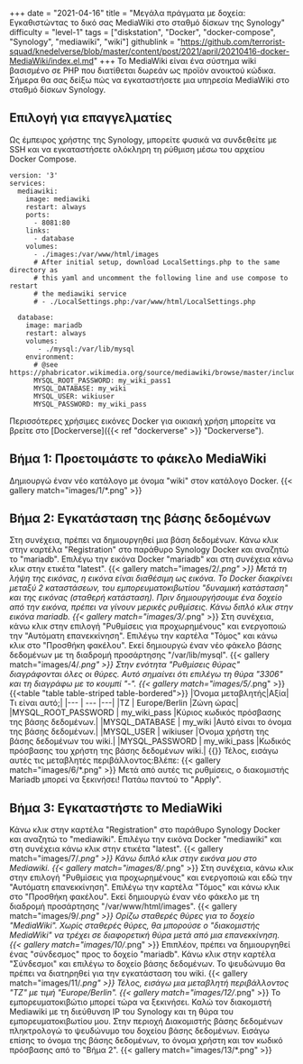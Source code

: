 +++
date = "2021-04-16"
title = "Μεγάλα πράγματα με δοχεία: Εγκαθιστώντας το δικό σας MediaWiki στο σταθμό δίσκων της Synology"
difficulty = "level-1"
tags = ["diskstation", "Docker", "docker-compose", "Synology", "mediawiki", "wiki"]
githublink = "https://github.com/terrorist-squad/knedelverse/blob/master/content/post/2021/april/20210416-docker-MediaWiki/index.el.md"
+++
Το MediaWiki είναι ένα σύστημα wiki βασισμένο σε PHP που διατίθεται δωρεάν ως προϊόν ανοικτού κώδικα. Σήμερα θα σας δείξω πώς να εγκαταστήσετε μια υπηρεσία MediaWiki στο σταθμό δίσκων Synology.
## Επιλογή για επαγγελματίες
Ως έμπειρος χρήστης της Synology, μπορείτε φυσικά να συνδεθείτε με SSH και να εγκαταστήσετε ολόκληρη τη ρύθμιση μέσω του αρχείου Docker Compose.
```
version: '3'
services:
  mediawiki:
    image: mediawiki
    restart: always
    ports:
      - 8081:80
    links:
      - database
    volumes:
      - ./images:/var/www/html/images
      # After initial setup, download LocalSettings.php to the same directory as
      # this yaml and uncomment the following line and use compose to restart
      # the mediawiki service
      # - ./LocalSettings.php:/var/www/html/LocalSettings.php

  database:
    image: mariadb
    restart: always
    volumes:
       - ./mysql:/var/lib/mysql
    environment:
      # @see https://phabricator.wikimedia.org/source/mediawiki/browse/master/includes/DefaultSettings.php
      MYSQL_ROOT_PASSWORD: my_wiki_pass1
      MYSQL_DATABASE: my_wiki
      MYSQL_USER: wikiuser
      MYSQL_PASSWORD: my_wiki_pass

```
Περισσότερες χρήσιμες εικόνες Docker για οικιακή χρήση μπορείτε να βρείτε στο [Dockerverse]({{< ref "dockerverse" >}} "Dockerverse").
## Βήμα 1: Προετοιμάστε το φάκελο MediaWiki
Δημιουργώ έναν νέο κατάλογο με όνομα "wiki" στον κατάλογο Docker.
{{< gallery match="images/1/*.png" >}}

## Βήμα 2: Εγκατάσταση της βάσης δεδομένων
Στη συνέχεια, πρέπει να δημιουργηθεί μια βάση δεδομένων. Κάνω κλικ στην καρτέλα "Registration" στο παράθυρο Synology Docker και αναζητώ το "mariadb". Επιλέγω την εικόνα Docker "mariadb" και στη συνέχεια κάνω κλικ στην ετικέτα "latest".
{{< gallery match="images/2/*.png" >}}
Μετά τη λήψη της εικόνας, η εικόνα είναι διαθέσιμη ως εικόνα. Το Docker διακρίνει μεταξύ 2 καταστάσεων, του εμπορευματοκιβωτίου "δυναμική κατάσταση" και της εικόνας (σταθερή κατάσταση). Πριν δημιουργήσουμε ένα δοχείο από την εικόνα, πρέπει να γίνουν μερικές ρυθμίσεις. Κάνω διπλό κλικ στην εικόνα mariadb.
{{< gallery match="images/3/*.png" >}}
Στη συνέχεια, κάνω κλικ στην επιλογή "Ρυθμίσεις για προχωρημένους" και ενεργοποιώ την "Αυτόματη επανεκκίνηση". Επιλέγω την καρτέλα "Τόμος" και κάνω κλικ στο "Προσθήκη φακέλου". Εκεί δημιουργώ έναν νέο φάκελο βάσης δεδομένων με τη διαδρομή προσάρτησης "/var/lib/mysql".
{{< gallery match="images/4/*.png" >}}
Στην ενότητα "Ρυθμίσεις θύρας" διαγράφονται όλες οι θύρες. Αυτό σημαίνει ότι επιλέγω τη θύρα "3306" και τη διαγράφω με το κουμπί "-".
{{< gallery match="images/5/*.png" >}}
{{<table "table table-striped table-bordered">}}
|Όνομα μεταβλητής|Αξία|Τι είναι αυτό;|
|--- | --- |---|
|TZ	| Europe/Berlin	|Ζώνη ώρας|
|MYSQL_ROOT_PASSWORD	| my_wiki_pass	|Κύριος κωδικός πρόσβασης της βάσης δεδομένων.|
|MYSQL_DATABASE |	my_wiki	|Αυτό είναι το όνομα της βάσης δεδομένων.|
|MYSQL_USER	| wikiuser |Όνομα χρήστη της βάσης δεδομένων του wiki.|
|MYSQL_PASSWORD	| my_wiki_pass |Κωδικός πρόσβασης του χρήστη της βάσης δεδομένων wiki.|
{{</table>}}
Τέλος, εισάγω αυτές τις μεταβλητές περιβάλλοντος:Βλέπε:
{{< gallery match="images/6/*.png" >}}
Μετά από αυτές τις ρυθμίσεις, ο διακομιστής Mariadb μπορεί να ξεκινήσει! Πατάω παντού το "Apply".
## Βήμα 3: Εγκαταστήστε το MediaWiki
Κάνω κλικ στην καρτέλα "Registration" στο παράθυρο Synology Docker και αναζητώ το "mediawiki". Επιλέγω την εικόνα Docker "mediawiki" και στη συνέχεια κάνω κλικ στην ετικέτα "latest".
{{< gallery match="images/7/*.png" >}}
Κάνω διπλό κλικ στην εικόνα μου στο Mediawiki.
{{< gallery match="images/8/*.png" >}}
Στη συνέχεια, κάνω κλικ στην επιλογή "Ρυθμίσεις για προχωρημένους" και ενεργοποιώ και εδώ την "Αυτόματη επανεκκίνηση". Επιλέγω την καρτέλα "Τόμος" και κάνω κλικ στο "Προσθήκη φακέλου". Εκεί δημιουργώ έναν νέο φάκελο με τη διαδρομή προσάρτησης "/var/www/html/images".
{{< gallery match="images/9/*.png" >}}
Ορίζω σταθερές θύρες για το δοχείο "MediaWiki". Χωρίς σταθερές θύρες, θα μπορούσε ο "διακομιστής MediaWiki" να τρέχει σε διαφορετική θύρα μετά από μια επανεκκίνηση.
{{< gallery match="images/10/*.png" >}}
Επιπλέον, πρέπει να δημιουργηθεί ένας "σύνδεσμος" προς το δοχείο "mariadb". Κάνω κλικ στην καρτέλα "Σύνδεσμοι" και επιλέγω το δοχείο βάσης δεδομένων. Το ψευδώνυμο θα πρέπει να διατηρηθεί για την εγκατάσταση του wiki.
{{< gallery match="images/11/*.png" >}}
Τέλος, εισάγω μια μεταβλητή περιβάλλοντος "TZ" με τιμή "Europe/Berlin".
{{< gallery match="images/12/*.png" >}}
Το εμπορευματοκιβώτιο μπορεί τώρα να ξεκινήσει. Καλώ τον διακομιστή Mediawiki με τη διεύθυνση IP του Synology και τη θύρα του εμπορευματοκιβωτίου μου. Στην περιοχή Διακομιστής βάσης δεδομένων πληκτρολογώ το ψευδώνυμο του δοχείου βάσης δεδομένων. Εισάγω επίσης το όνομα της βάσης δεδομένων, το όνομα χρήστη και τον κωδικό πρόσβασης από το "Βήμα 2".
{{< gallery match="images/13/*.png" >}}
